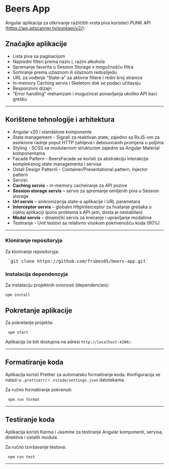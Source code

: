 # Beers App

Angular aplikacija za otkrivanje različitih vrsta piva koristeći PUNK API (https://api.adscanner.tv/punkapi/v2/):

## Značajke aplikacije

- Lista piva sa paginacijom
- Napredni filteri prema naziv i, razini alkohola
- Spremanje favorita u Session Storage s mogučnošću filtra
- Sortiranje prema uzlaznom ili silaznom redoslijedu
- URL za vođenje "State-a" za aktivne filtere i redni broj stranice
- In-memory Caching servis i Skeletoni dok se podaci učitavaju
- Responzivni dizajn
- "Error handling" mehanizam i mogućnost ponavljanja ukoliko API baci grešku

---

## Korištene tehnologije i arhitektura

- Angular v20 i standalone komponente
- State management - Signali za reaktivan state, zajedno sa RxJS-om za asinkrone radnje poput HTTP zahtjeva i debouncanih promjena u poljima
- Styling - SCSS sa modularnom strukturom zajedno sa Angular Material komponentama
- Facade Pattern - BeersFacade se koristi za abstrakciju interakcije kompleksnog state managementa i servisa
- Ostali Design Patterni - Container/Presentational pattern, Injector pattern
- Servisi:
- **Caching servis** – in-memory cacheiranje za API pozive
- **Session storage servis** – servis za spremanje omiljenih piva u Session storage
- **Url servis** – sinkronizacija state-a aplikacije i URL parametara
- **Interceptor servis** – globalni HttpInterceptor za hvatanje grešaka u cijeloj aplikaciji (puno problema s API-jem, dosta je nestabilan)
- **Modal servis** – dinamički servis za kreiranje i upravljanje modalima
- Testiranje - Unit testovi sa relativno visokom pokrivenošću koda (90%)

---

### Kloniranje repositoryja

Za kloniranje repositoryja:

<pre> `git clone https://github.com/frubes05/beers-app.git` </pre>

### Instalacija dependencyja

Za instalaciju projektnih ovisnosti (dependencies): <pre> `npm install` </pre>

## Pokretanje aplikacije

Za pokretanje projekta: <pre> `npm start` </pre>

Aplikacija će biti dostupna na adresi `http://localhost:4200/`.

---

## Formatiranje koda

Aplikacija koristi Prettier za automatsko formatiranje koda.
Konfiguracija se nalazi u `.prettierrc` i `.vscode/settings.json` datotekama.

Za ručno formatiranje pokrenuti: <pre> `npm run format` </pre>

---

## Testiranje koda

Aplikacija koristi Karma i Jasmine za testiranje Angular komponenti, servisa, direktiva i ostalih modula.

Za ručno izvršavanje testova: <pre> `npm run test` </pre>

---
